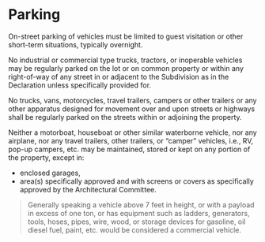 # Parking

On-street parking of vehicles must be limited to guest visitation or other short-term situations, typically overnight.

No industrial or commercial type trucks, tractors, or inoperable vehicles may be regularly parked on the lot or on common property or within any right-of-way of any street in or adjacent to the Subdivision as in the Declaration unless specifically provided for.

No trucks, vans, motorcycles, travel trailers, campers or other trailers or any other apparatus designed for movement over and upon streets or highways shall be regularly parked on the streets within or adjoining the property.

Neither a motorboat, houseboat or other similar waterborne vehicle, nor any airplane, nor any travel trailers, other trailers, or “camper” vehicles, i.e., RV, pop-up campers, etc. may be maintained, stored or kept on any portion of the property, except in:
* enclosed garages,
* area(s) specifically approved and with screens or covers as specifically approved by the Architectural Committee.

> Generally speaking a vehicle above 7 feet in height, or with a payload in excess of one ton, or has
equipment such as ladders, generators, tools, hoses, pipes, wire, wood, or storage devices for gasoline,
oil diesel fuel, paint, etc. would be considered a commercial vehicle.
